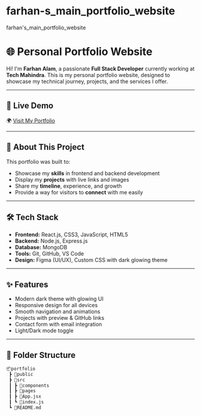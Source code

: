 # farhan-s_main_portfolio_website
farhan's_main_portfolio_website

# 🌐 Personal Portfolio Website

Hi! I'm **Farhan Alam**, a passionate **Full Stack Developer** currently working at **Tech Mahindra**. This is my personal portfolio website, designed to showcase my technical journey, projects, and the services I offer.

---

## 🚀 Live Demo
🌍 [Visit My Portfolio](https://your-portfolio-link.com)

---

## 📌 About This Project

This portfolio was built to:
- Showcase my **skills** in frontend and backend development
- Display my **projects** with live links and images
- Share my **timeline**, experience, and growth
- Provide a way for visitors to **connect** with me easily

---

## 🛠️ Tech Stack

- **Frontend:** React.js, CSS3, JavaScript, HTML5  
- **Backend:** Node.js, Express.js  
- **Database:** MongoDB  
- **Tools:** Git, GitHub, VS Code  
- **Design:** Figma (UI/UX), Custom CSS with dark glowing theme

---

## ✨ Features

- Modern dark theme with glowing UI
- Responsive design for all devices
- Smooth navigation and animations
- Projects with preview & GitHub links
- Contact form with email integration
- Light/Dark mode toggle

---

## 📂 Folder Structure

```bash
📦portfolio
 ┣ 📂public
 ┣ 📂src
 ┃ ┣ 📂components
 ┃ ┣ 📂pages
 ┃ ┣ 📜App.jsx
 ┃ ┗ 📜index.js
 ┗ 📜README.md
